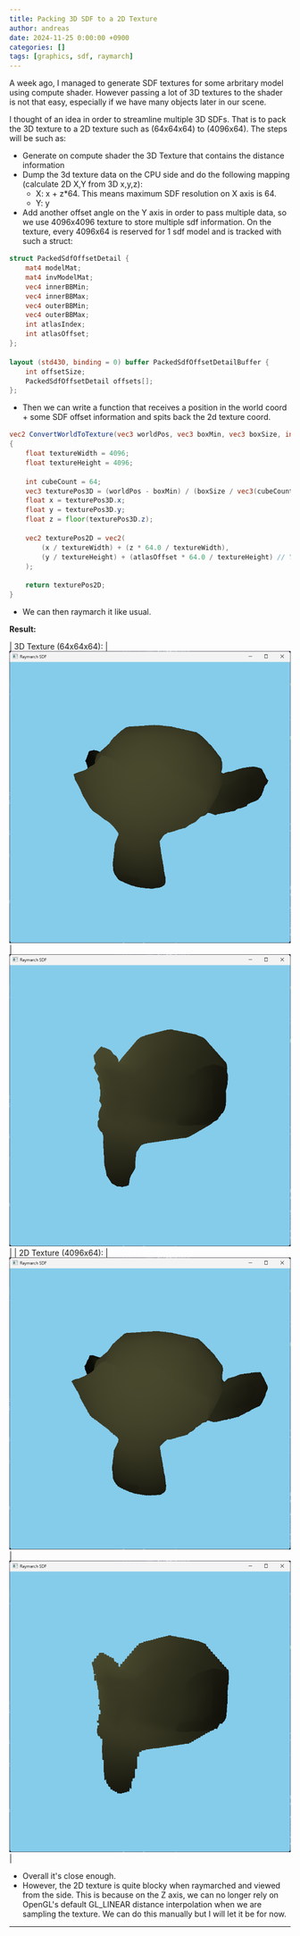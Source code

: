 ```yaml
---
title: Packing 3D SDF to a 2D Texture  
author: andreas
date: 2024-11-25 0:00:00 +0900
categories: []
tags: [graphics, sdf, raymarch]
---
```

A week ago, I managed to generate SDF textures for some arbritary model using compute shader. However passing a lot of 3D textures to the shader is not that easy, especially if we have many objects later in our scene.

I thought of an idea in order to streamline multiple 3D SDFs. That is to pack the 3D texture to a 2D texture such as (64x64x64) to (4096x64). The steps will be such as:
- Generate on compute shader the 3D Texture that contains the distance information
- Dump the 3d texture data on the CPU side and do the following mapping (calculate 2D X,Y from 3D x,y,z): 
  - X: x + z\*64. This means maximum SDF resolution on X axis is 64.
  - Y: y 
- Add another offset angle on the Y axis in order to pass multiple data, so we use 4096x4096 texture to store multiple sdf information. On the texture, every 4096x64 is reserved for 1 sdf model and is tracked with such a struct:

```glsl
struct PackedSdfOffsetDetail {
    mat4 modelMat;
    mat4 invModelMat;
    vec4 innerBBMin;
    vec4 innerBBMax;
    vec4 outerBBMin;
    vec4 outerBBMax;
    int atlasIndex;
    int atlasOffset;
};

layout (std430, binding = 0) buffer PackedSdfOffsetDetailBuffer {
    int offsetSize;
    PackedSdfOffsetDetail offsets[];
};
```
- Then we can write a function that receives a position in the world coord + some SDF offset information and spits back the 2d texture coord.
```glsl
vec2 ConvertWorldToTexture(vec3 worldPos, vec3 boxMin, vec3 boxSize, int atlasOffset)
{
    float textureWidth = 4096;
    float textureHeight = 4096;

    int cubeCount = 64;
    vec3 texturePos3D = (worldPos - boxMin) / (boxSize / vec3(cubeCount));
    float x = texturePos3D.x;
    float y = texturePos3D.y;
    float z = floor(texturePos3D.z);

    vec2 texturePos2D = vec2(
        (x / textureWidth) + (z * 64.0 / textureWidth),
        (y / textureHeight) + (atlasOffset * 64.0 / textureHeight) // Y coordinate
    );

    return texturePos2D;
}
```
- We can then raymarch it like usual.

**Result:**

| 3D Texture (64x64x64): | ![64x64x64](../assets/img/post_img/2024-11-15-sdf-packing-3d-sdf-to-2d-texture/monkey-3d.png) | ![64x64x64](../assets/img/post_img/2024-11-15-sdf-packing-3d-sdf-to-2d-texture/monkey-3d-side.png) |
| 2D Texture (4096x64): | ![4096x64](../assets/img/post_img/2024-11-15-sdf-packing-3d-sdf-to-2d-texture/monkey-2d.png) | ![4096x64](../assets/img/post_img/2024-11-15-sdf-packing-3d-sdf-to-2d-texture/monkey-2d-side.png) |

- Overall it's close enough.
- However, the 2D texture is quite blocky when raymarched and viewed from the side. This is because on the Z axis, we can no longer rely on OpenGL's default GL_LINEAR distance interpolation when we are sampling the texture. We can do this manually but I will let it be for now.


---
